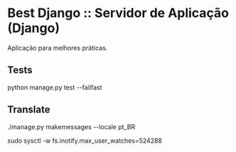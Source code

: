 # Best Django :: Servidor de Aplicação (Django)

Aplicação para melhores práticas.

## Tests
python manage.py test --failfast 

## Translate
./manage.py makemessages --locale pt_BR

sudo sysctl -w fs.inotify.max_user_watches=524288